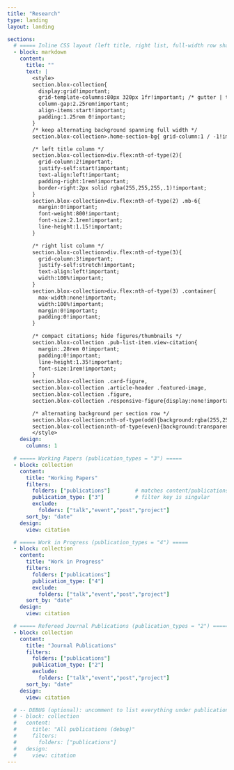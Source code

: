 ```yaml
---
title: "Research"
type: landing
layout: landing

sections:
  # ===== Inline CSS layout (left title, right list, full-width row shading) =====
  - block: markdown
    content:
      title: ""
      text: |
        <style>
        section.blox-collection{
          display:grid!important;
          grid-template-columns:80px 320px 1fr!important; /* gutter | title | list */
          column-gap:2.25rem!important;
          align-items:start!important;
          padding:1.25rem 0!important;
        }
        /* keep alternating background spanning full width */
        section.blox-collection>.home-section-bg{ grid-column:1 / -1!important }

        /* left title column */
        section.blox-collection>div.flex:nth-of-type(2){
          grid-column:2!important;
          justify-self:start!important;
          text-align:left!important;
          padding-right:1rem!important;
          border-right:2px solid rgba(255,255,255,.1)!important;
        }
        section.blox-collection>div.flex:nth-of-type(2) .mb-6{
          margin:0!important;
          font-weight:800!important;
          font-size:2.1rem!important;
          line-height:1.15!important;
        }

        /* right list column */
        section.blox-collection>div.flex:nth-of-type(3){
          grid-column:3!important;
          justify-self:stretch!important;
          text-align:left!important;
          width:100%!important;
        }
        section.blox-collection>div.flex:nth-of-type(3) .container{
          max-width:none!important;
          width:100%!important;
          margin:0!important;
          padding:0!important;
        }

        /* compact citations; hide figures/thumbnails */
        section.blox-collection .pub-list-item.view-citation{
          margin:.28rem 0!important;
          padding:0!important;
          line-height:1.35!important;
          font-size:1rem!important;
        }
        section.blox-collection .card-figure,
        section.blox-collection .article-header .featured-image,
        section.blox-collection .figure,
        section.blox-collection .responsive-figure{display:none!important}

        /* alternating background per section row */
        section.blox-collection:nth-of-type(odd){background:rgba(255,255,255,.03)!important}
        section.blox-collection:nth-of-type(even){background:transparent!important}
        </style>
    design:
      columns: 1

  # ===== Working Papers (publication_types = "3") =====
  - block: collection
    content:
      title: "Working Papers"
      filters:
        folders: ["publications"]        # matches content/publications/
        publication_type: ["3"]          # filter key is singular
        exclude:
          folders: ["talk","event","post","project"]
      sort_by: "date"
    design:
      view: citation

  # ===== Work in Progress (publication_types = "4") =====
  - block: collection
    content:
      title: "Work in Progress"
      filters:
        folders: ["publications"]
        publication_type: ["4"]
        exclude:
          folders: ["talk","event","post","project"]
      sort_by: "date"
    design:
      view: citation

  # ===== Refereed Journal Publications (publication_types = "2") =====
  - block: collection
    content:
      title: "Journal Publications"
      filters:
        folders: ["publications"]
        publication_type: ["2"]
        exclude:
          folders: ["talk","event","post","project"]
      sort_by: "date"
    design:
      view: citation

  # -- DEBUG (optional): uncomment to list everything under publications
  # - block: collection
  #   content:
  #     title: "All publications (debug)"
  #     filters:
  #       folders: ["publications"]
  #   design:
  #     view: citation
---
```


